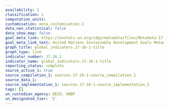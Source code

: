 ```yaml
---
availability: 1
classification: 1
computation_units:
customisation: meta.customisation-1
data_non_statistical: false
data_show_map: false
goal_meta_link: https://unstats.un.org/sdgs/metadata/files/Metadata-17-16-01.pdf
goal_meta_link_text: United Nations Sustainable Development Goals Metadata (pdf 468kB)
graph_title: global_indicators.17-16-1-title
graph_type: line
indicator_number: 17.16.1
indicator_name: global_indicators.17-16-1-title
reporting_status: complete
source_active_1: true
source_compilation_1: sources.17-16-1-source_compilation_1
source_data_1:
source_implementation_1: sources.17-16-1-source_implementation_1
tags: []
un_custodian_agency: OECD, UNDP
un_designated_tier: '2'
---
```

